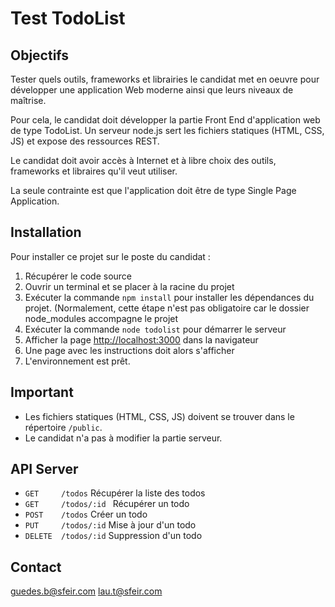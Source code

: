 # Test TodoList

## Objectifs

Tester quels outils, frameworks et librairies le candidat met en oeuvre pour développer une application Web moderne
ainsi que leurs niveaux de maîtrise.

Pour cela, le candidat doit développer la partie Front End d'application web de type TodoList.
Un serveur node.js sert les fichiers statiques (HTML, CSS, JS) et expose des ressources REST.

Le candidat doit avoir accès à Internet et à libre choix des outils, frameworks et libraires qu'il veut utiliser.

La seule contrainte est que l'application doit être de type Single Page Application.

## Installation

Pour installer ce projet sur le poste du candidat :

1. Récupérer le code source
2. Ouvrir un terminal et se placer à la racine du projet
3. Exécuter la commande ```npm install``` pour installer les dépendances du projet. (Normalement, cette étape n'est pas
obligatoire car le dossier node_modules accompagne le projet
4. Exécuter la commande ```node todolist``` pour démarrer le serveur
5. Afficher la page [http://localhost:3000](http://localhost:3000) dans la navigateur
6. Une page avec les instructions doit alors s'afficher
7. L'environnement est prêt.

## Important

* Les fichiers statiques (HTML, CSS, JS) doivent se trouver dans le répertoire  ```/public```.
* Le candidat n'a pas à modifier la partie serveur.

## API Server

* ```GET     /todos``` Récupérer la liste des todos
* ```GET     /todos/:id ```  Récupérer un todo
* ```POST    /todos``` Créer un todo
* ```PUT     /todos/:id``` Mise à jour d'un todo
* ```DELETE  /todos/:id``` Suppression d'un todo

## Contact

guedes.b@sfeir.com
lau.t@sfeir.com
